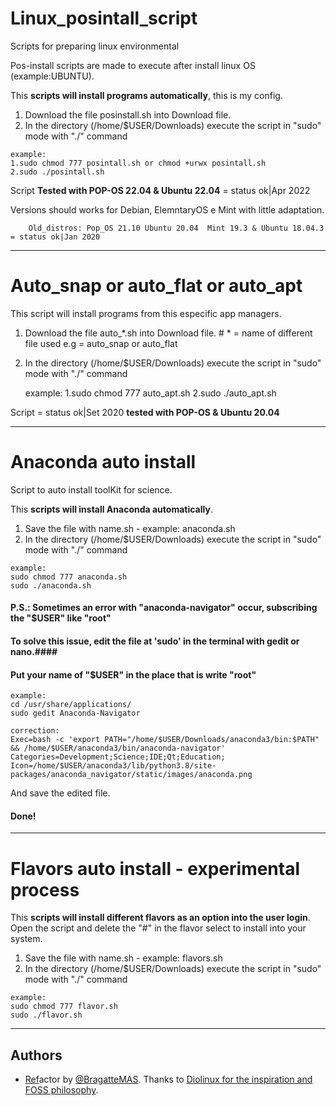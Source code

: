 # Linux_posintall_script
Scripts for preparing linux environmental

Pos-install scripts are made to execute after install linux OS (example:UBUNTU).

This **scripts will install programs automatically**, this is my config.
  
  1. Download the file posinstall.sh into Download file.
  2. In the directory (/home/$USER/Downloads) execute the script in "sudo" mode with "./" command
  
    example:
    1.sudo chmod 777 posintall.sh or chmod +urwx posintall.sh
    2.sudo ./posintall.sh
    
 Script **Tested with POP-OS 22.04 & Ubuntu 22.04** = status ok|Apr 2022
  
 Versions should works for Debian, ElemntaryOS e Mint with little adaptation.
  
        Old_distros: Pop_OS 21.10 Ubuntu 20.04  Mint 19.3 & Ubuntu 18.04.3 = status ok|Jan 2020
  
-----------------------------------------------------------------------------------------------------------------------------------------------------------------
# Auto_snap or auto_flat or auto_apt

This script will install programs from this especific app managers.

1. Download the file auto_*.sh into Download file. # * = name of different file used e.g = auto_snap or auto_flat
2. In the directory (/home/$USER/Downloads) execute the script in "sudo" mode with "./" command
  
    example:
    1.sudo chmod 777 auto_apt.sh
    2.sudo ./auto_apt.sh
    
 Script  = status ok|Set 2020  **tested with POP-OS & Ubuntu 20.04**
 

-----------------------------------------------------------------------------------------------------------------------------------------------------------------

# Anaconda auto install
Script to auto install toolKit for science. 

This **scripts will install Anaconda automatically**.
  
  1. Save the file with name.sh - example: anaconda.sh
  2. In the directory (/home/$USER/Downloads) execute the script in "sudo" mode with "./" command
    
    example:
    sudo chmod 777 anaconda.sh
    sudo ./anaconda.sh  

 #### P.S.: Sometimes an error with "anaconda-navigator" occur, subscribing the "$USER" like "root" ####
 #### To solve this issue, edit the file at 'sudo' in the terminal with gedit or nano.####
 #### Put your name of "$USER" in the place that is write "root" ####
    
    example:      
    cd /usr/share/applications/
    sudo gedit Anaconda-Navigator
    
    correction:
    Exec=bash -c 'export PATH="/home/$USER/Downloads/anaconda3/bin:$PATH" && /home/$USER/anaconda3/bin/anaconda-navigator'
    Categories=Development;Science;IDE;Qt;Education;
    Icon=/home/$USER/anaconda3/lib/python3.8/site-packages/anaconda_navigator/static/images/anaconda.png
   
  And save the edited file.
#### Done! ####

-----------------------------------------------------------------------------------------------------------------------------------------------------------------
# Flavors auto install - experimental process

This **scripts will install different flavors as an option into the user login**.
Open the script and delete the "#" in the flavor select to install into your system.

  1. Save the file with name.sh - example: flavors.sh
  2. In the directory (/home/$USER/Downloads) execute the script in "sudo" mode with "./" command
    
    example:
    sudo chmod 777 flavor.sh
    sudo ./flavor.sh  

-----------------------------------------------------------------------------------------------------------------------------------------------------------------

## Authors

- [Ref](https://github.com/Diolinux/Linux-Mint-19.x-PosInstall)actor by [@BragatteMAS](https://github.com/BragatteMAS). Thanks to [Diolinux for the inspiration and FOSS philosophy](https://www.youtube.com/watch?v=vBfj5dNZOSA&t=8s).
